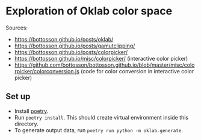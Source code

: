 # Exploration of Oklab color space

Sources:

- https://bottosson.github.io/posts/oklab/
- https://bottosson.github.io/posts/gamutclipping/
- https://bottosson.github.io/posts/colorpicker/
- https://bottosson.github.io/misc/colorpicker/ (interactive color picker)
- https://github.com/bottosson/bottosson.github.io/blob/master/misc/colorpicker/colorconversion.js (code for color conversion in interactive color picker)

## Set up

- Install [poetry](https://python-poetry.org/).
- Run `poetry install`. This should create virtual environment inside this directory.
- To generate output data, run `poetry run python -m oklab.generate`.
